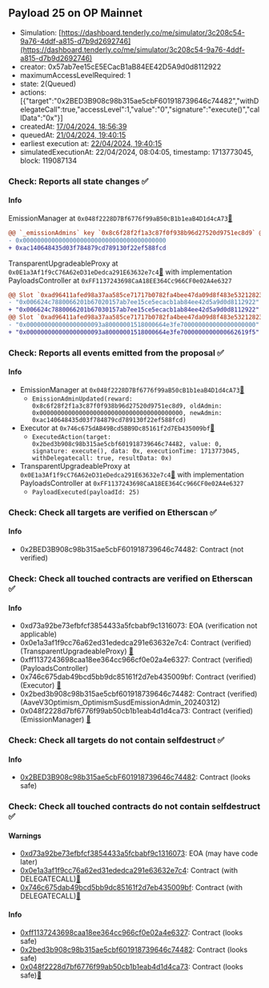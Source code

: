 ## Payload 25 on OP Mainnet

- Simulation: [https://dashboard.tenderly.co/me/simulator/3c208c54-9a76-4ddf-a815-d7b9d2692746](https://dashboard.tenderly.co/me/simulator/3c208c54-9a76-4ddf-a815-d7b9d2692746)
- creator: 0x57ab7ee15cE5ECacB1aB84EE42D5A9d0d8112922
- maximumAccessLevelRequired: 1
- state: 2(Queued)
- actions: [{"target":"0x2BED3B908c98b315ae5cbF601918739646c74482","withDelegateCall":true,"accessLevel":1,"value":"0","signature":"execute()","callData":"0x"}]
- createdAt: [17/04/2024, 18:56:39](https://optimistic.etherscan.io/tx/0x7dce10e969f76b85b25430d05cb9d2b97ebf263c800a394f052a4ebbeff7f009)
- queuedAt: [21/04/2024, 19:40:15](https://optimistic.etherscan.io/tx/0xc8dccd4b8b7280126f1acf0387e0ed25174aa0a35445238684e81dd30dfe8c37)
- earliest execution at: [22/04/2024, 19:40:15](https://www.epochconverter.com/countdown?q=1713814815)
- simulatedExecutionAt: 22/04/2024, 08:04:05, timestamp: 1713773045, block: 119087134
### Check: Reports all state changes :white_check_mark:

#### Info


EmissionManager at `0x048f2228D7Bf6776f99aB50cB1b1eaB4D1d4cA73`[:ghost:](https://github.com/bgd-labs/aave-address-book "AaveV3Optimism.EMISSION_MANAGER")
```diff
@@ `_emissionAdmins` key `0x8c6f28f2f1a3c87f0f938b96d27520d9751ec8d9` @@
- 0x0000000000000000000000000000000000000000
+ 0xac140648435d03f784879cd789130f22ef588fcd
```

TransparentUpgradeableProxy at `0x0E1a3Af1f9cC76A62eD31eDedca291E63632e7c4`[:ghost:](https://github.com/bgd-labs/aave-address-book "GovernanceV3Optimism.PAYLOADS_CONTROLLER") with implementation PayloadsController at `0xFF1137243698CaA18EE364Cc966CF0e02A4e6327`
```diff
@@ Slot `0xad96411afed98a37aa585ce71717b0782fa4bee47da09d8f483e532128238611` @@
- "0x006624c7880066201b67020157ab7ee15ce5ecacb1ab84ee42d5a9d0d8112922"
+ "0x006624c7880066201b67030157ab7ee15ce5ecacb1ab84ee42d5a9d0d8112922"
@@ Slot `0xad96411afed98a37aa585ce71717b0782fa4bee47da09d8f483e532128238612` @@
- "0x000000000000000000093a80000001518000664e3fe700000000000000000000"
+ "0x000000000000000000093a80000001518000664e3fe7000000000000662619f5"
```


### Check: Reports all events emitted from the proposal :white_check_mark:

#### Info

- EmissionManager at `0x048f2228D7Bf6776f99aB50cB1b1eaB4D1d4cA73`[:ghost:](https://github.com/bgd-labs/aave-address-book "AaveV3Optimism.EMISSION_MANAGER")
  - `EmissionAdminUpdated(reward: 0x8c6f28f2f1a3c87f0f938b96d27520d9751ec8d9, oldAdmin: 0x0000000000000000000000000000000000000000, newAdmin: 0xac140648435d03f784879cd789130f22ef588fcd)`
- Executor at `0x746c675dAB49Bcd5BB9Dc85161f2d7Eb435009bf`[:ghost:](https://github.com/bgd-labs/aave-address-book "AaveV3Optimism.ACL_ADMIN, GovernanceV3Optimism.EXECUTOR_LVL_1")
  - `ExecutedAction(target: 0x2bed3b908c98b315ae5cbf601918739646c74482, value: 0, signature: execute(), data: 0x, executionTime: 1713773045, withDelegatecall: true, resultData: 0x)`
- TransparentUpgradeableProxy at `0x0E1a3Af1f9cC76A62eD31eDedca291E63632e7c4`[:ghost:](https://github.com/bgd-labs/aave-address-book "GovernanceV3Optimism.PAYLOADS_CONTROLLER") with implementation PayloadsController at `0xFF1137243698CaA18EE364Cc966CF0e02A4e6327`
  - `PayloadExecuted(payloadId: 25)`

### Check: Check all targets are verified on Etherscan :white_check_mark:

#### Info

- 0x2BED3B908c98b315ae5cbF601918739646c74482: Contract (not verified) 

### Check: Check all touched contracts are verified on Etherscan :white_check_mark:

#### Info

- 0xd73a92be73efbfcf3854433a5fcbabf9c1316073: EOA (verification not applicable)
- 0x0e1a3af1f9cc76a62ed31ededca291e63632e7c4: Contract (verified) (TransparentUpgradeableProxy) [:ghost:](https://github.com/bgd-labs/aave-address-book "GovernanceV3Optimism.PAYLOADS_CONTROLLER")
- 0xff1137243698caa18ee364cc966cf0e02a4e6327: Contract (verified) (PayloadsController) 
- 0x746c675dab49bcd5bb9dc85161f2d7eb435009bf: Contract (verified) (Executor) [:ghost:](https://github.com/bgd-labs/aave-address-book "AaveV3Optimism.ACL_ADMIN, GovernanceV3Optimism.EXECUTOR_LVL_1")
- 0x2bed3b908c98b315ae5cbf601918739646c74482: Contract (verified) (AaveV3Optimism_OptimismSusdEmissionAdmin_20240312) 
- 0x048f2228d7bf6776f99ab50cb1b1eab4d1d4ca73: Contract (verified) (EmissionManager) [:ghost:](https://github.com/bgd-labs/aave-address-book "AaveV3Optimism.EMISSION_MANAGER")

### Check: Check all targets do not contain selfdestruct :white_check_mark:

#### Info

- [0x2BED3B908c98b315ae5cbF601918739646c74482](https://optimistic.etherscan.io/address/0x2BED3B908c98b315ae5cbF601918739646c74482): Contract (looks safe)

### Check: Check all touched contracts do not contain selfdestruct :white_check_mark:

#### Warnings

- [0xd73a92be73efbfcf3854433a5fcbabf9c1316073](https://optimistic.etherscan.io/address/0xd73a92be73efbfcf3854433a5fcbabf9c1316073): EOA (may have code later)
- [0x0e1a3af1f9cc76a62ed31ededca291e63632e7c4](https://optimistic.etherscan.io/address/0x0e1a3af1f9cc76a62ed31ededca291e63632e7c4): Contract (with DELEGATECALL)[:ghost:](https://github.com/bgd-labs/aave-address-book "GovernanceV3Optimism.PAYLOADS_CONTROLLER")
- [0x746c675dab49bcd5bb9dc85161f2d7eb435009bf](https://optimistic.etherscan.io/address/0x746c675dab49bcd5bb9dc85161f2d7eb435009bf): Contract (with DELEGATECALL)[:ghost:](https://github.com/bgd-labs/aave-address-book "AaveV3Optimism.ACL_ADMIN, GovernanceV3Optimism.EXECUTOR_LVL_1")

#### Info

- [0xff1137243698caa18ee364cc966cf0e02a4e6327](https://optimistic.etherscan.io/address/0xff1137243698caa18ee364cc966cf0e02a4e6327): Contract (looks safe)
- [0x2bed3b908c98b315ae5cbf601918739646c74482](https://optimistic.etherscan.io/address/0x2bed3b908c98b315ae5cbf601918739646c74482): Contract (looks safe)
- [0x048f2228d7bf6776f99ab50cb1b1eab4d1d4ca73](https://optimistic.etherscan.io/address/0x048f2228d7bf6776f99ab50cb1b1eab4d1d4ca73): Contract (looks safe)[:ghost:](https://github.com/bgd-labs/aave-address-book "AaveV3Optimism.EMISSION_MANAGER")

